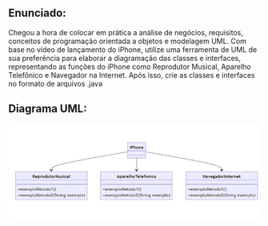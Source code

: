 ## Enunciado:

Chegou a hora de colocar em prática a análise de negócios, requisitos, conceitos de programação orientada a objetos e modelagem UML. Com base no vídeo de lançamento do iPhone, utilize uma ferramenta de UML de sua preferência para elaborar a diagramação das classes e interfaces, representando as funções do iPhone como Reprodutor Musical, Aparelho Telefônico e Navegador na Internet. Após isso, crie as classes e interfaces no formato de arquivos .java

## Diagrama UML:

![Diagrama UML](diagrama-uml.jpg)
